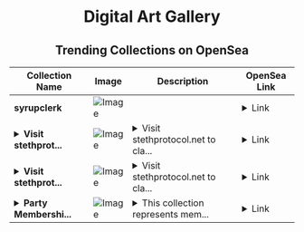 <div align="center">

# Digital Art Gallery

## Trending Collections on OpenSea

| Collection Name                       | Image                                                                                     | Description                       | OpenSea Link                                                                                          |
|---------------------------------------|-------------------------------------------------------------------------------------------|-----------------------------------|--------------------------------------------------------------------------------------------------------|
| **syrupclerk** | ![Image](https://i.seadn.io/s/raw/files/0243648e64692eac9aad79750223a68d.png?w=500&auto=format?w=200&auto=format) |  | <details><summary>Link</summary>[syrupclerk](https://opensea.io/collection/syrupclerk)</details> |
| **<details><summary>Visit stethprot...</summary>Visit stethprotocol.net to claim rewards</details>** | ![Image](https://i.seadn.io/s/raw/files/be482233c9bd1b78c4ae04c91570a346.png?w=500&auto=format?w=200&auto=format) | <details><summary>Visit stethprotocol.net to cla...</summary>Visit stethprotocol.net to claim rewards</details> | <details><summary>Link</summary>[Visit stethprotocol.net to claim rewards](https://opensea.io/collection/visit-stethprotocol-net-to-claim-rewards-41)</details> |
| **<details><summary>Visit stethprot...</summary>Visit stethprotocol.net to claim rewards</details>** | ![Image](https://i.seadn.io/s/raw/files/be482233c9bd1b78c4ae04c91570a346.png?w=500&auto=format?w=200&auto=format) | <details><summary>Visit stethprotocol.net to cla...</summary>Visit stethprotocol.net to claim rewards</details> | <details><summary>Link</summary>[Visit stethprotocol.net to claim rewards](https://opensea.io/collection/visit-stethprotocol-net-to-claim-rewards-40)</details> |
| **<details><summary>Party Membershi...</summary>Party Memberships: OrbitLink</details>** | ![Image](https://i.seadn.io/s/raw/files/d927d3099257832e7e94bc703b32b1e5.png?w=500&auto=format?w=200&auto=format) | <details><summary>This collection represents mem...</summary>This collection represents memberships in the following Party: OrbitLink. Head to https://base.party.app/party/0x38142a1624ea450dcfe1202816a9096178e97cd4 to view the Party's latest activity.</details> | <details><summary>Link</summary>[Party Memberships: OrbitLink](https://opensea.io/collection/party-memberships-orbitlink-2)</details> |

</div>